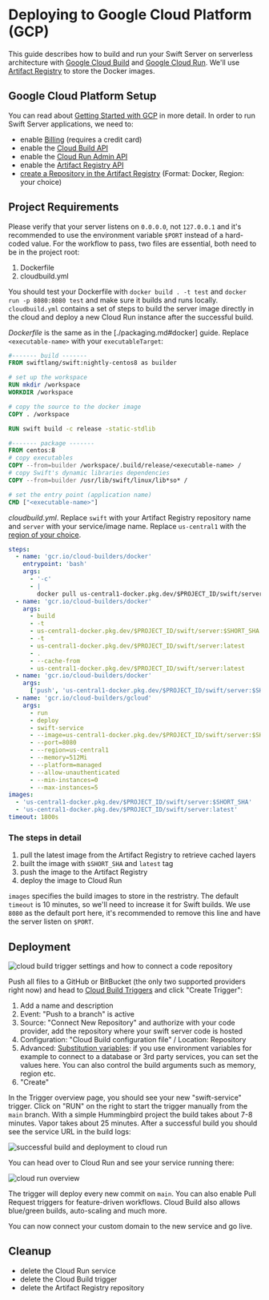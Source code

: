 # Deploying to Google Cloud Platform (GCP)

This guide describes how to build and run your Swift Server on serverless
architecture with [Google Cloud Build](https://cloud.google.com/build) and
[Google Cloud Run](https://cloud.google.com/run). We'll use
[Artifact Registry](https://cloud.google.com/artifact-registry/docs/docker/quickstart)
to store the Docker images.

## Google Cloud Platform Setup

You can read about
[Getting Started with GCP](https://cloud.google.com/gcp/getting-started/) in
more detail. In order to run Swift Server applications, we need to:

- enable [Billing](https://console.cloud.google.com/billing) (requires a credit
  card)
- enable the
  [Cloud Build API](https://console.cloud.google.com/apis/api/cloudbuild.googleapis.com/overview)
- enable the
  [Cloud Run Admin API](https://console.cloud.google.com/apis/api/run.googleapis.com/overview)
- enable the
  [Artifact Registry API](https://console.cloud.google.com/apis/api/artifactregistry.googleapis.com/overview)
- [create a Repository in the Artifact Registry](https://console.cloud.google.com/artifacts/create-repo)
  (Format: Docker, Region: your choice)

## Project Requirements

Please verify that your server listens on `0.0.0.0`, not `127.0.0.1` and it's
recommended to use the environment variable `$PORT` instead of a hard-coded
value. For the workflow to pass, two files are essential, both need to be in the
project root:

1. Dockerfile
2. cloudbuild.yml

You should test your Dockerfile with `docker build . -t test` and
`docker run -p 8080:8080 test` and make sure it builds and runs locally.
`cloudbuild.yml` contains a set of steps to build the server image directly in
the cloud and deploy a new Cloud Run instance after the successful build.

_Dockerfile_ is the same as in the [./packaging.md#docker] guide. Replace
`<executable-name>` with your `executableTarget`:

```Dockerfile
#------- build -------
FROM swiftlang/swift:nightly-centos8 as builder

# set up the workspace
RUN mkdir /workspace
WORKDIR /workspace

# copy the source to the docker image
COPY . /workspace

RUN swift build -c release -static-stdlib

#------- package -------
FROM centos:8
# copy executables
COPY --from=builder /workspace/.build/release/<executable-name> /
# copy Swift's dynamic libraries dependencies
COPY --from=builder /usr/lib/swift/linux/lib*so* /

# set the entry point (application name)
CMD ["<executable-name>"]

```

_cloudbuild.yml_. Replace `swift` with your Artifact Registry repository name
and `server` with your service/image name. Replace `us-central1` with the
[region of your choice](https://cloud.google.com/about/locations/).

```yaml
steps:
  - name: 'gcr.io/cloud-builders/docker'
    entrypoint: 'bash'
    args:
      - '-c'
      - |
        docker pull us-central1-docker.pkg.dev/$PROJECT_ID/swift/server:latest || exit 0
  - name: 'gcr.io/cloud-builders/docker'
    args:
      - build
      - -t
      - us-central1-docker.pkg.dev/$PROJECT_ID/swift/server:$SHORT_SHA
      - -t
      - us-central1-docker.pkg.dev/$PROJECT_ID/swift/server:latest
      - .
      - --cache-from
      - us-central1-docker.pkg.dev/$PROJECT_ID/swift/server:latest
  - name: 'gcr.io/cloud-builders/docker'
    args:
      ['push', 'us-central1-docker.pkg.dev/$PROJECT_ID/swift/server:$SHORT_SHA']
  - name: 'gcr.io/cloud-builders/gcloud'
    args:
      - run
      - deploy
      - swift-service
      - --image=us-central1-docker.pkg.dev/$PROJECT_ID/swift/server:$SHORT_SHA
      - --port=8080
      - --region=us-central1
      - --memory=512Mi
      - --platform=managed
      - --allow-unauthenticated
      - --min-instances=0
      - --max-instances=5
images:
  - 'us-central1-docker.pkg.dev/$PROJECT_ID/swift/server:$SHORT_SHA'
  - 'us-central1-docker.pkg.dev/$PROJECT_ID/swift/server:latest'
timeout: 1800s
```

### The steps in detail

1. pull the latest image from the Artifact Registry to retrieve cached layers
2. built the image with `$SHORT_SHA` and `latest` tag
3. push the image to the Artifact Registry
4. deploy the image to Cloud Run

`images` specifies the build images to store in the restristry. The default
`timeout` is 10 minutes, so we'll need to increase it for Swift builds. We use
`8080` as the default port here, it's recommended to remove this line and have
the server listen on `$PORT`.

## Deployment

![cloud build trigger settings and how to connect a code repository](../images/gcp-connect-repo.png)

Push all files to a GitHub or BitBucket (the only two supported providers right
now) and head to
[Cloud Build Triggers](https://console.cloud.google.com/cloud-build/triggers)
and click "Create Trigger":

1. Add a name and description
2. Event: "Push to a branch" is active
3. Source: "Connect New Repository" and authorize with your code provider, add
   the repository where your swift server code is hosted
4. Configuration: "Cloud Build configuration file" / Location: Repository
5. Advanced:
   [Substitution variables](https://cloud.google.com/cloud-build/docs/configuring-builds/substitute-variable-values):
   if you use environment variables for example to connect to a database or 3rd
   party services, you can set the values here. You can also control the build
   arguments such as memory, region etc.
6. "Create"

In the Trigger overview page, you should see your new "swift-service" trigger.
Click on "RUN" on the right to start the trigger manually from the `main`
branch. With a simple Hummingbird project the build takes about 7-8 minutes.
Vapor takes about 25 minutes. After a successful build you should see the
service URL in the build logs:

![successful build and deployment to cloud run](../images/gcp-cloud-build.png)

You can head over to Cloud Run and see your service running there:

![cloud run overview](../images/gcp-cloud-run.png)

The trigger will deploy every new commit on `main`. You can also enable Pull
Request triggers for feature-driven workflows. Cloud Build also allows
blue/green builds, auto-scaling and much more.

You can now connect your custom domain to the new service and go live.

## Cleanup

- delete the Cloud Run service
- delete the Cloud Build trigger
- delete the Artifact Registry repository
